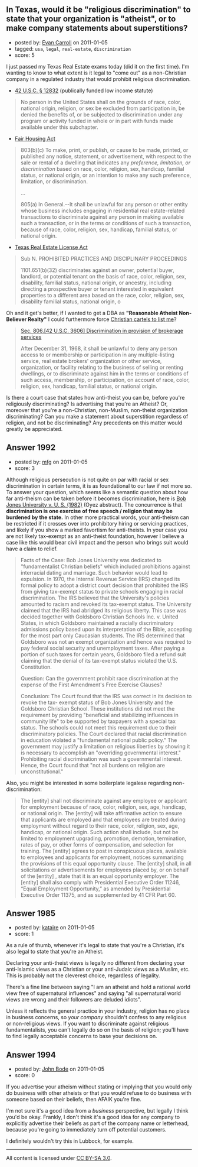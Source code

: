 ## In Texas, would it be "religious discrimination" to state that your organization is "atheist", or to make company statements about superstitions?

- posted by: [Evan Carroll](https://stackexchange.com/users/-1/5-evan-carroll) on 2011-01-05
- tagged: `usa`, `legal`, `real-estate`, `discrimination`
- score: 5

I just passed my Texas Real Estate exams today (did it on the first time). I'm wanting to know to what extent is it legal to "come out" as a non-Christian company in a regulated industry that would prohibit religious discrimination.

* [42 U.S.C. § 12832](http://www.justice.gov/crt/cor/byagency/hud12832.php) (publically funded low income statute)
> No person in the United States shall on the grounds of race, color, 
national origin, religion, or sex be excluded from participation in, be 
denied the benefits of, or be subjected to discrimination under any 
program or activity funded in whole or in part with funds made available 
under this subchapter.


* [Fair Housing Act](http://www.justice.gov/crt/housing/title8.php)
> 803(b)(c) To make, print, or publish, or cause to be made, printed, or published any notice, statement, or advertisement, with respect to the sale or rental of a dwelling that indicates any *preference, limitation, or discrimination* based on race, color, religion, sex, handicap, familial status, or national origin, or an intention to make any such preference, limitation, or discrimination.
>
> ...
>
> 805(a) In General.--It shall be unlawful for any person or other entity whose business includes engaging in residential real estate-related transactions to discriminate against any person in making available such a transaction, or in the terms or conditions of such a transaction, because of race, color, religion, sex, handicap, familial status, or national origin.

* [Texas Real Estate License Act](http://www.statutes.legis.state.tx.us/)
> Sub N. PROHIBITED PRACTICES AND DISCIPLINARY PROCEEDINGS
>
> 1101.651(b)(32) discriminates against an owner,
potential buyer, landlord, or potential tenant on
the basis of race, color, religion, sex, disability,
familial status, national origin, or ancestry,
including directing a prospective buyer or
tenant interested in equivalent properties to a
different area based on the race, color, religion,
sex, disability familial status, national origin, o


Oh and it get's better, if I wanted to get a DBA as **"Reasonable Atheist Non-Believer Realty"** I could furthermore force [Christian cartels to list me](http://www.hismove.com/)?

> [Sec. 806.[42 U.S.C. 3606] Discrimination in provision of brokerage services](http://www.justice.gov/crt/housing/title8.php)
> 
> After December 31, 1968, it shall be unlawful to deny any person access to or membership or participation in any multiple-listing service, real estate brokers' organization or other service, organization, or facility relating to the business of selling or renting dwellings, or to discriminate against him in the terms or conditions of such access, membership, or participation, on account of race, color, religion, sex, handicap, familial status, or national origin. 


Is there a court case that states how anti-theist you can be, before you're religiously discriminating? Is advertising that you're an Atheist? Or, moreover that you're a non-Christian, non-Muslim, non-theist organization discriminating? Can you make a statement about superstition regardless of religion, and not be discriminating? Any precedents on this matter would greatly be appreciated.


## Answer 1992

- posted by: [mfg](https://stackexchange.com/users/-1/135-mfg) on 2011-01-05
- score: 3

<p>Although religious persecution is not quite on par with racial or sex discrimination in certain terms, it is as foundational to our law if not more so. To answer your question, which seems like a semantic question about how far anti-theism can be taken before it becomes discrimination,  here is <a href="http://www.oyez.org/cases/1980-1989/1982/1982_81_3" rel="nofollow">Bob Jones University v. U. S. (1982)</a> (Oyez abstract). The concurrence is that <strong>discrimination is one exercise of free speech / religion that may be burdened by the state.</strong> In other more practical words, your anti-theism can be restricted if it crosses over into prohibitory hiring or servicing practices, and likely if you show a marked favortism for anti-theists. In your case you are not likely tax-exempt as an anti-theist foundation, however I believe a case like this would bear civil impact and the person who brings suit would have a claim to relief.</p>

<blockquote>
  <p>Facts of the Case: 
  Bob Jones University was dedicated to "fundamentalist Christian beliefs" which included prohibitions against interracial dating and marriage. Such behavior would lead to expulsion. In 1970, the Internal Revenue Service (IRS) changed its formal policy to adopt a district court decision that prohibited the IRS from giving tax-exempt status to private schools engaging in racial discrimination. The IRS believed that the University's policies amounted to racism and revoked its tax-exempt status. The University claimed that the IRS had abridged its religious liberty. This case was decided together with Goldsboro Christian Schools Inc. v. United States, in which Goldsboro maintained a racially discriminatory admissions policy based upon its interpretation of the Bible, accepting for the most part only Caucasian students. The IRS determined that Goldsboro was not an exempt organization and hence was required to pay federal social security and unemployment taxes. After paying a portion of such taxes for certain years, Goldsboro filed a refund suit claiming that the denial of its tax-exempt status violated the U.S. Constitution.</p>
  
  <p>Question: 
  Can the government prohibit race discrimination at the expense of the First Amendment's Free Exercise Clauses?</p>
  
  <p>Conclusion: 
  The Court found that the IRS was correct in its decision to revoke the tax- exempt status of Bob Jones University and the Goldsboro Christian School. These institutions did not meet the requirement by providing "beneficial and stabilizing influences in community life" to be supported by taxpayers with a special tax status. The schools could not meet this requirement due to their discriminatory policies. The Court declared that racial discrimination in education violated a "fundamental national public policy." The government may justify a limitation on religious liberties by showing it is necessary to accomplish an "overriding governmental interest." Prohibiting racial discrimination was such a governmental interest. Hence, the Court found that "not all burdens on religion are unconstitutional."</p>
</blockquote>

<p>Also, you might be interested in some boilerplate legalese regarding non-discrimination:</p>

<blockquote>
  <p>The [entity] shall not discriminate against any employee or applicant for employment because of race, color, religion, sex, age, handicap, or national origin.  The [entity] will take affirmative action to ensure that applicants are employed and that employees are treated during employment without regard to their race, color, religion, sex, age, handicap, or national origin.  Such action shall include, but not be limited to employment upgrading, promotion, demotion, termination, rates of pay, or other forms of compensation, and selection for training.  The [entity] agrees to post in conspicuous places, available to employees and applicants for employment, notices summarizing the provisions of this equal opportunity clause.  The [entity] shall, in all solicitations or advertisements for employees placed by, or on behalf of the [entity] , state that it is an equal opportunity employer.  The [entity] shall also comply with Presidential Executive Order 11246, “Equal Employment Opportunity,” as amended by Presidential Executive Order 11375, and as supplemented by 41 CFR Part 60.</p>
</blockquote>



## Answer 1985

- posted by: [kataire](https://stackexchange.com/users/-1/719-kataire) on 2011-01-05
- score: 1

As a rule of thumb, whenever it's legal to state that you're a Christian, it's also legal to state that you're an Atheist.

Declaring your anti-theist views is legally no different from declaring your anti-Islamic views as a Christian or your anti-Judaic views as a Muslim, etc. This is probably not the cleverest choice, regardless of legality.

There's a fine line between saying "I am an atheist and hold a rational world view free of supernatural influences" and saying "all supernatural world views are wrong and their followers are deluded idiots".

Unless it reflects the general practice in your industry, religion has no place in business concerns, so _your company_ shouldn't confess to any religious or non-religious views. If you want to discriminate against religious fundamentalists, you can't legally do so on the basis of religion; you'll have to find legally acceptable concerns to base your decisions on.


## Answer 1994

- posted by: [John Bode](https://stackexchange.com/users/-1/117-john-bode) on 2011-01-05
- score: 0

If you advertise your atheism without stating or implying that you would only do business with other atheists or that you would refuse to do business with someone based on their beliefs, then AFAIK you're fine.  

I'm not sure it's a good idea from a *business* perspective, but legally I think you'd be okay.  Frankly, I don't think it's a good idea for any company to explicitly advertise their beliefs as part of the company name or letterhead, because you're going to immediately turn off potential customers.  

I definitely wouldn't try this in Lubbock, for example.  



---

All content is licensed under [CC BY-SA 3.0](https://creativecommons.org/licenses/by-sa/3.0/).
